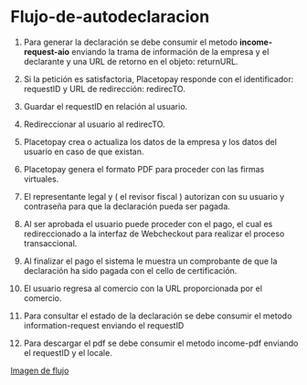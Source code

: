# Flujo-de-autodeclaracion

1.	Para generar la declaración se debe consumir el metodo **income-request-aio** enviando la trama de información de la empresa y el declarante y una URL de retorno en el objeto: returnURL.

2.  Si la petición es satisfactoria, Placetopay responde con el identificador: requestID y URL de redirección: redirecTO.

2.	Guardar el requestID en relación al usuario.

3.  Redireccionar al usuario al redirecTO.

3.	Placetopay crea o actualiza los datos de la empresa y los datos del usuario en caso de que existan.

4.	Placetopay genera el formato PDF para proceder con las firmas virtuales.

5.	El representante legal y ( el revisor fiscal ) autorizan con su usuario y contraseña para que la declaración pueda ser pagada.

6.	Al ser aprobada el usuario puede proceder con el pago, el cual es redireccionado a la interfaz de Webcheckout para realizar el proceso transaccional.

7.	Al finalizar el pago el sistema le muestra un comprobante de que la declaración ha sido pagada con el cello de certificación.

8.  El usuario regresa al comercio con la URL proporcionada por el comercio.

9.  Para consultar el estado de la declaración se debe consumir el metodo information-request enviando el requestID

10. Para descargar el pdf se debe consumir el metodo income-pdf enviando el requestID y el locale.


[Imagen de flujo](https://lucid.app/publicSegments/view/890a7af8-73bd-49f1-a91d-511cca52a1b4/image.pdf)

